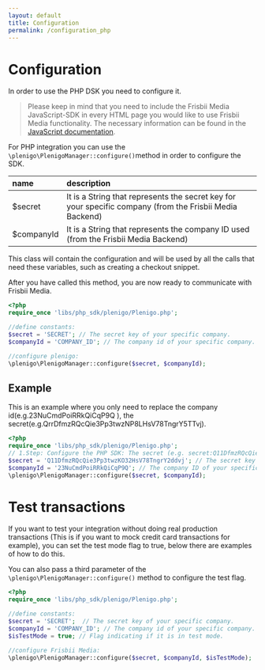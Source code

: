 ```yaml
---
layout: default
title: Configuration
permalink: /configuration_php
---
```


# Configuration

In order to use the PHP DSK you need to configure it.

> Please keep in mind that you need to include the Frisbii Media JavaScript-SDK in every HTML page you would like to use Frisbii Media functionality. The necessary information can be found in the [JavaScript documentation](/sdks/javascript).

For PHP integration you can use the `\plenigo\PlenigoManager::configure()`method in order to configure the SDK.

|name       | description                                                            |
|:----------|:-----------------------------------------------------------------------|
|$secret    | It is a String that represents the secret key for your specific company (from the Frisbii Media Backend)|
|$companyId | It is a String that represents the company ID used (from the Frisbii Media Backend)                    |

This class will contain the configuration and will be used by all the calls that need these variables, such as creating a checkout snippet.

After you have called this method, you are now ready to communicate with Frisbii Media.


```php
<?php
require_once 'libs/php_sdk/plenigo/Plenigo.php';

//define constants:
$secret = 'SECRET'; // The secret key of your specific company. 
$companyId = 'COMPANY_ID'; // The company id of your specific company.

//configure plenigo:
\plenigo\PlenigoManager::configure($secret, $companyId);
```
## Example 


This is an example where you only need to replace the company id(e.g.23NuCmdPoiRRkQiCqP9Q ), the secret(e.g.QrrDfmzRQcQie3Pp3twzNP8LHsV78TngrY5TTvj).

```php
<?php
require_once 'libs/php_sdk/plenigo/Plenigo.php';
// 1.Step: Configure the PHP SDK: The secret (e.g. secret:Q11DfmzRQcQie3Pp3twzKO32HsV78TngrY2ddvj) and the company ID (e.g.:23NuCmdPoiRRkQiCqP9Q).
$secret = 'Q11DfmzRQcQie3Pp3twzKO32HsV78TngrY2ddvj'; // The secret key of your specific company.
$companyId = '23NuCmdPoiRRkQiCqP9Q'; // The company ID of your specific company.
\plenigo\PlenigoManager::configure($secret, $companyId);
```

# Test transactions

If you want to test your integration without doing real production transactions (This is if you want to mock credit card transactions for example), you can set the test mode flag to true, below there are examples of how to do this.

You can also pass a third parameter of the `\plenigo\PlenigoManager::configure()` method to configure the test flag.

```php
<?php
require_once 'libs/php_sdk/plenigo/Plenigo.php';

//define constants:
$secret = 'SECRET';  // The secret key of your specific company. 
$companyId = 'COMPANY_ID'; // The company id of your specific company.
$isTestMode = true; // Flag indicating if it is in test mode.

//configure Frisbii Media:
\plenigo\PlenigoManager::configure($secret, $companyId, $isTestMode);
```
